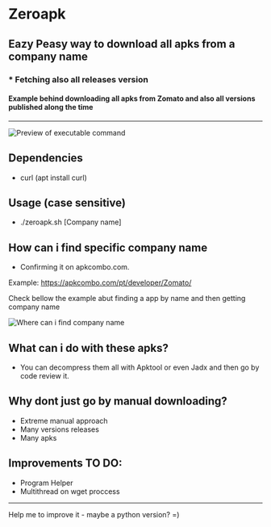 # Zeroapk
## Eazy Peasy way to download all apks from a company name
### * Fetching also all releases version
#### Example behind downloading all apks from Zomato and also all versions published along the time
---
![Preview of executable command](https://github.com/zeroc00I/zeroapk/blob/main/zeroapk.png)

## Dependencies
- curl (apt install curl)

## Usage (case sensitive)
- ./zeroapk.sh [Company name]

## How can i find specific company name
- Confirming it on apkcombo.com.

Example: https://apkcombo.com/pt/developer/Zomato/

Check bellow the example abut finding a app by name and then getting company name

![Where can i find company name](https://github.com/zeroc00I/zeroapk/blob/main/devname.jpeg?raw=true)

## What can i do with these apks?
- You can decompress them all with Apktool or even Jadx and then go by code review it.

## Why dont just go by manual downloading?
- Extreme manual approach
- Many versions releases
- Many apks

## Improvements TO DO:
- Program Helper
- Multithread on wget proccess

---
Help me to improve it - maybe a python version? =)
